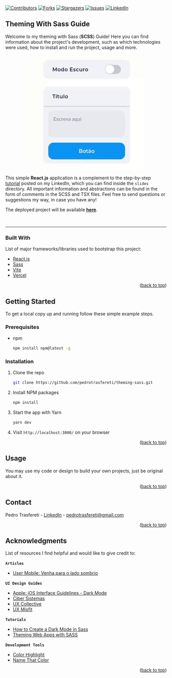 <div id="top"></div>
<!--
***
*** This readme template was inspired by: https://github.com/othneildrew/Best-README-Template/
***
-->

[![Contributors][contributors-shield]][contributors-url]
[![Forks][forks-shield]][forks-url]
[![Stargazers][stars-shield]][stars-url]
[![Issues][issues-shield]][issues-url]
[![LinkedIn][linkedin-shield]][linkedin-url]

<!-- ABOUT THE PROJECT -->
## Theming With Sass Guide

Welcome to my theming with Sass (**SCSS**) Guide! Here you can find information about the project's development, such as which technologies were used, how to install and run the project, usage and more.

<div align="center">

![Product Animated GIF][product-screenshot]

</div>

This simple **React.js** application is a complement to the step-by-step [tutorial][linkedin-post-url] posted on my LinkedIn, which you can find inside the `slides` directory. All important information and abstractions can be found in the form of comments in the SCSS and TSX files. Feel free to send questions or suggestions my way, in case you have any!

The deployed project will be available [**here**][deploy-url].

<br />

---

### Built With

List of major frameworks/libraries used to bootstrap this project:

* [React.js](https://reactjs.org/)
* [Sass](https://sass-lang.com/)
* [Vite](https://vitejs.dev/)
* [Vercel](https://vercel.com/)

<p align="right">(<a href="#top">back to top</a>)</p>



<!-- GETTING STARTED -->
## Getting Started

To get a local copy up and running follow these simple example steps.

### Prerequisites

* npm
  ```sh
  npm install npm@latest -g
  ```


### Installation

1. Clone the repo
   ```sh
   git clone https://github.com/pedrotrasfereti/theming-sass.git
   ```
2. Install NPM packages
   ```sh
   npm install
   ```
3. Start the app with Yarn
   ```sh
   yarn dev
   ```
4. Visit `http://localhost:3000/` on your browser


<p align="right">(<a href="#top">back to top</a>)</p>



<!-- USAGE EXAMPLES -->
## Usage

You may use my code or design to build your own projects, just be original about it.

<p align="right">(<a href="#top">back to top</a>)</p>



<!-- CONTACT -->
## Contact

Pedro Trasfereti - [LinkedIn](https://www.linkedin.com/in/pedro-trasfereti/) - pedrotrasfereti@gmail.com

<p align="right">(<a href="#top">back to top</a>)</p>



<!-- ACKNOWLEDGMENTS -->
## Acknowledgments

List of resources I find helpful and would like to give credit to:

**`Articles`**
* [User Mobile: Venha para o lado sombrio](https://usemobile.com.br/modo-noturno-escuro/)

**`UI Design Guides`**
* [Apple: iOS Interface Guidelines - Dark Mode](https://developer.apple.com/design/human-interface-guidelines/ios/visual-design/dark-mode/)
* [Ciber Sistemas](https://cibersistemas.pt/web-design/como-obter-o-design-correto-do-modo-escuro/)
* [UX Collective](https://brasil.uxdesign.cc/entendendo-sistema-de-cores-sem%C3%A2ntico-especifica%C3%A7%C3%A3o-de-cores-e-naming-5a8a118a4d79)
* [UX Misfit](https://uxmisfit.com/2019/08/20/ui-design-in-practice-dark-mode/)

**`Tutorials`**
* [How to Create a Dark Mode in Sass](https://medium.com/@katiemctigue/how-to-create-a-dark-mode-in-sass-609f131a3995)
* [Theming Web Apps with SASS](https://medium.com/@dmitriy.borodiy/easy-color-theming-with-scss-bc38fd5734d1)

**`Development Tools`**
- [Color Highlight](https://marketplace.visualstudio.com/items?itemName=naumovs.color-highlight)
- [Name That Color](https://chir.ag/projects/name-that-color/)

<p align="right">(<a href="#top">back to top</a>)</p>



<!-- MARKDOWN LINKS & IMAGES -->
<!-- https://www.markdownguide.org/basic-syntax/#reference-style-links -->
[contributors-shield]: https://img.shields.io/github/contributors/othneildrew/Best-README-Template.svg?style=for-the-badge
[contributors-url]: https://github.com/pedrotrasfereti/theming-sass/graphs/contributors
[forks-shield]: https://img.shields.io/github/forks/othneildrew/Best-README-Template.svg?style=for-the-badge
[forks-url]: https://github.com/pedrotrasfereti/theming-sass/network/members
[stars-shield]: https://img.shields.io/github/stars/othneildrew/Best-README-Template.svg?style=for-the-badge
[stars-url]: https://github.com/pedrotrasfereti/theming-sass/stargazers
[issues-shield]: https://img.shields.io/github/issues/othneildrew/Best-README-Template.svg?style=for-the-badge
[issues-url]: https://github.com/pedrotrasfereti/theming-sass/issues
[linkedin-shield]: https://img.shields.io/badge/-LinkedIn-black.svg?style=for-the-badge&logo=linkedin&colorB=555
[linkedin-url]: https://www.linkedin.com/in/pedro-trasfereti/
[linkedin-post-url]: https://www.linkedin.com/posts/pedro-trasfereti_react-frontend-css-activity-6884514435696754688-WUgZ
[product-screenshot]: website.gif
[deploy-url]: https://theming-sass-pedrotrasfereti.vercel.app/
